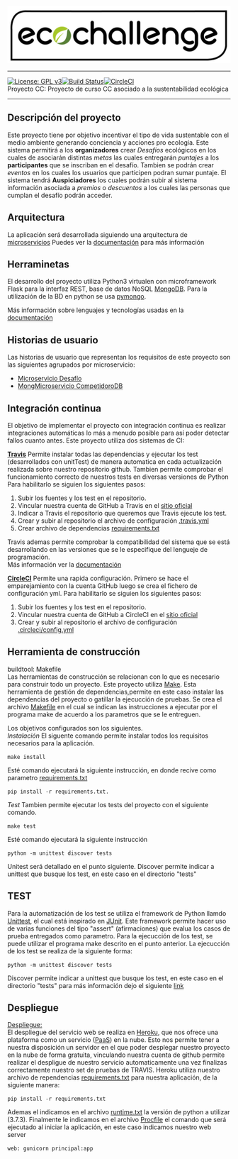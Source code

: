 ![Eco Challenge](docs/images/eco.jpeg "Eco Challenge")
***
[![License: GPL v3](https://img.shields.io/badge/License-GPLv3-blue.svg)](https://www.gnu.org/licenses/gpl-3.0)[![Build Status](https://travis-ci.org/rodrigo-orellana/eco-challenge.svg?branch=master)](https://travis-ci.org/rodrigo-orellana/eco-challenge)[![CircleCI](https://circleci.com/gh/rodrigo-orellana/eco-challenge.svg?style=svg)](https://circleci.com/gh/rodrigo-orellana/eco-challenge)  
Proyecto CC: Proyecto de curso CC asociado a la sustentabilidad ecológica
***
## Descripción del proyecto 
Este proyecto tiene por objetivo incentivar el tipo de vida sustentable con el medio ambiente generando conciencia y acciones pro ecología. Este sistema permitirá a los **organizadores** crear *Desafíos* ecológicos en los cuales de asociarán distintas *metas* las cuales entregarán *puntajes* a los **participantes** que se inscriban en el desafío. Tambien se podrán crear *eventos* en los cuales los usuarios que participen podran sumar puntaje. El sistema tendrá **Auspiciadores** los cuales podrán subir al sistema información asociada a *premios* o *descuentos* a los cuales las personas que cumplan el desafío podrán acceder.

## Arquitectura
La aplicación será desarrollada siguiendo una arquitectura de [microservicios](https://en.wikipedia.org/wiki/Microservices) 
Puedes ver la [documentación](https://github.com/rodrigo-orellana/eco-challenge/blob/master/docs/arquitectura.md) para más información

## Herraminetas
El desarrollo del proyecto utiliza Python3 virtualen con microframework Flask para la interfaz REST, base de datos NoSQL [MongoDB](https://www.mongodb.com). Para la utilización de la BD en python se usa [pymongo](https://api.mongodb.com/python/current/). 

Más información sobre lenguajes y tecnologías usadas en la [documentación](https://github.com/rodrigo-orellana/eco-challenge/blob/master/docs/arquitectura.md)  

## Historias de usuario
Las historias de usuario que representan los requisitos de este proyecto son las siguientes agrupados por microservicio:
* [Microservicio Desafío](https://github.com/rodrigo-orellana/eco-challenge/milestone/7)
* [MongMicroservicio CompetidoroDB](https://github.com/rodrigo-orellana/eco-challenge/milestone/6)

## Integración continua
El objetivo de implementar el proyecto con integración continua es realizar integraciones automáticas lo más a menudo posible para así poder detectar fallos cuanto antes. Este proyecto utiliza dos sistemas de CI:

**[Travis](https://travis-ci.org)** Permite instalar todas las dependencias y ejecutar los test (desarrollados con unitTest) de manera automatica en cada actualización realizada sobre nuestro repositorio github. Tambien permite comprobar el funcionamiento correcto de nuestros tests en diversas versiones de Python 
 Para habilitarlo se siguien los siguientes pasos:  
1. Subir los fuentes y los test en el repositorio.
2. Vincular nuestra cuenta de GitHub a Travis en el [sitio oficial](https://travis-ci.org)
3. Indicar a Travis el repositorio que queremos que Travis ejecute los test.
4. Crear y subir al repositorio el archivo de configuración [.travis.yml](https://github.com/rodrigo-orellana/eco-challenge/blob/master/.travis.yml) 
5. Crear archivo de dependencias [requirements.txt](https://github.com/rodrigo-orellana/eco-challenge/blob/master/requirements.txt)  

Travis ademas permite comprobar la compatibilidad del sistema que se está desarrollando en las versiones que se le especifique del lengueje de programación.  
Más información ver la [documentación](https://github.com/rodrigo-orellana/eco-challenge/blob/master/docs/integracion_continua.md)

**[CircleCI](https://circleci.com/)** Permite una rapida configuración. Primero se hace el emparejamiento con la  cuenta GitHub luego se crea el fichero de configuración yml.
 Para habilitarlo se siguien los siguientes pasos:  
1. Subir los fuentes y los test en el repositorio.
2. Vincular nuestra cuenta de GitHub a CircleCI en el [sitio oficial](https://circleci.com/)
3. Crear y subir al repositorio el archivo de configuración [.circleci/config.yml](https://github.com/rodrigo-orellana/eco-challenge/blob/master/.circleci/config.yml) 

## Herramienta de construcción
buildtool: Makefile  
Las herramientas de construcción se relacionan con lo que es necesario para construir todo un proyecto. Este proyecto utiliza [Make](https://es.wikipedia.org/wiki/Make). Esta herramienta de gestión de dependencias,permite en este caso instalar las dependencias del proyecto o gatillar la ejecucción de pruebas. Se crea el archivo [Makefile](https://github.com/rodrigo-orellana/eco-challenge/blob/master/Makefile) en el cual se indican las instrucciones a ejecutar por el programa make de acuerdo a los parametros que se le entreguen.  

Los objetivos configurados son los siguientes.  
*Instalación*  El siguente comando permite instalar todos los requisitos necesarios para la aplicación. 
~~~
make install
~~~
Esté comando ejecutará la siguiente instrucción, en donde recive como parametro [requirements.txt](https://github.com/rodrigo-orellana/eco-challenge/blob/master/requirements.txt)
~~~
pip install -r requirements.txt.
~~~

*Test* Tambien permite ejecutar los tests del proyecto con el siguiente comando.
~~~
make test
~~~
Esté comando ejecutará la siguiente instrucción
~~~
python -m unittest discover tests
~~~
Unitest será detallado en el punto siguiente. Discover permite indicar a unittest que busque los test, en este caso en el directorio "tests"

## TEST 
Para la automatización de los test se utiliza el framework de Python llamdo [Unittest](https://docs.python.org/3/library/unittest.html), el cual está inspirado en [JUnit](https://es.wikipedia.org/wiki/JUnit). Este framework permite hacer uso de varias funciones del tipo "assert" (afirmaciones) que evalua los casos de prueba entregados como parametro. Para la ejecucción de los test, se puede utilizar el programa make descrito en el punto anterior. La ejecucción de los test se realiza de la siguiente forma:
~~~
python -m unittest discover tests
~~~
Discover permite indicar a unittest que busque los test, en este caso en el directorio "tests" para más información dejo el siguiente [link](https://work.njae.me.uk/2018/04/05/testing/)


## Despliegue
[Despliegue:](https://ecochallenge.herokuapp.com/)  
El despliegue del servicio web se realiza en [Heroku](https://www.heroku.com), que nos ofrece una plataforma como un servicio ([PaaS](https://en.wikipedia.org/wiki/Platform_as_a_service)) en la nube. Esto nos permite tener a nuestra disposición un servidor en el que poder desplegar nuestro proyecto en la nube de forma gratuita, vinculando nuestra cuenta de github permite realizar el despligue de nuestro servicio automaticamente una vez finalizas correctamente nuestro set de pruebas de TRAVIS. Heroku utiliza nuestro archivo de rependencias [requirements.txt](https://github.com/rodrigo-orellana/eco-challenge/blob/master/requirements.txt) para nuestra aplicación, de la siguiente manera:  
~~~
pip install -r requirements.txt
~~~
Ademas el indicamos en el archivo [runtime.txt](https://github.com/rodrigo-orellana/eco-challenge/blob/master/runtime.txt) la versión de python a utilizar (3.7.3). Finalmente le indicamos en el archivo [Procfile](https://github.com/rodrigo-orellana/eco-challenge/blob/master/Procfile) el comando que será ejecutado al iniciar la aplicación, en este caso indicamos nuestro web server
 ~~~
 web: gunicorn principal:app
 ~~~
